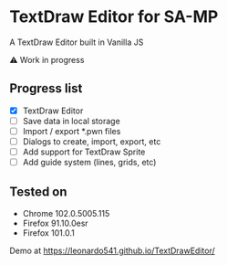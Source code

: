 # TextDraw Editor for SA-MP

A TextDraw Editor built in Vanilla JS

:warning: Work in progress

## Progress list

- [x] TextDraw Editor
- [ ] Save data in local storage
- [ ] Import / export *.pwn files
- [ ] Dialogs to create, import, export, etc
- [ ] Add support for TextDraw Sprite
- [ ] Add guide system (lines, grids, etc)

## Tested on

- Chrome 102.0.5005.115
- Firefox 91.10.0esr
- Firefox 101.0.1

Demo at https://leonardo541.github.io/TextDrawEditor/
